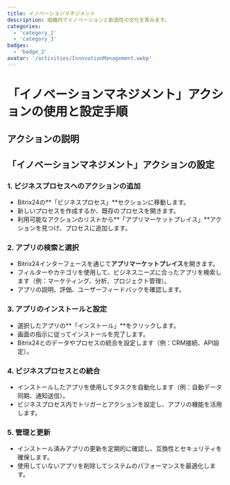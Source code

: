 ```yaml
---
title: イノベーションマネジメント
description: 組織内でイノベーションと創造性の文化を育みます。
categories: 
  - 'category_2'
  - 'category_3'
badges:
  - 'badge_2'
avatar: '/activities/InnovationManagement.webp'
---
```

# 「イノベーションマネジメント」アクションの使用と設定手順

## アクションの説明

## **「イノベーションマネジメント」アクションの設定**

### 1. ビジネスプロセスへのアクションの追加
- Bitrix24の**「ビジネスプロセス」**セクションに移動します。
- 新しいプロセスを作成するか、既存のプロセスを開きます。
- 利用可能なアクションのリストから**「アプリマーケットプレイス」**アクションを見つけ、プロセスに追加します。

### 2. アプリの検索と選択
- Bitrix24インターフェースを通じて**アプリマーケットプレイス**を開きます。
- フィルターやカテゴリを使用して、ビジネスニーズに合ったアプリを検索します（例：マーケティング、分析、プロジェクト管理）。
- アプリの説明、評価、ユーザーフィードバックを確認します。

### 3. アプリのインストールと設定
- 選択したアプリの**「インストール」**をクリックします。
- 画面の指示に従ってインストールを完了します。
- Bitrix24とのデータやプロセスの統合を設定します（例：CRM接続、API設定）。

### 4. ビジネスプロセスとの統合
- インストールしたアプリを使用してタスクを自動化します（例：自動データ同期、通知送信）。
- ビジネスプロセス内でトリガーとアクションを設定し、アプリの機能を活用します。

### 5. 管理と更新
- インストール済みアプリの更新を定期的に確認し、互換性とセキュリティを確保します。
- 使用していないアプリを削除してシステムのパフォーマンスを最適化します。